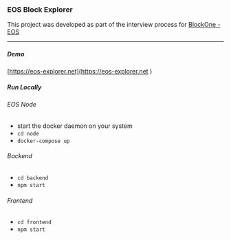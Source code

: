 ### EOS Block Explorer

This project was developed as part of the interview process for [BlockOne - EOS](https://eos.io)

---

##### Demo
[https://eos-explorer.net](https://eos-explorer.net )


##### Run Locally
###### EOS Node
* start the docker daemon on your system
* `cd node`
* `docker-compose up`

###### Backend
* `cd backend`
* `npm start`

###### Frontend
* `cd frontend`
* `npm start`

